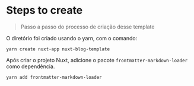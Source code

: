 # Steps to create 

> Passo a passo do processo de criação desse template

O diretório foi criado usando o yarn, com o comando:
```
yarn create nuxt-app nuxt-blog-template
```

Após criar o projeto Nuxt, adicione o pacote `frontmatter-markdown-loader` como
dependência.

```
yarn add frontmatter-markdown-loader
```


